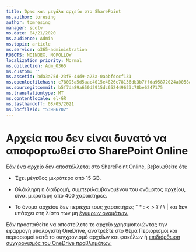 ```yaml
---
title: Όρια και μεγάλα αρχεία στο SharePoint
ms.author: toresing
author: tomresing
manager: scotv
ms.date: 04/21/2020
ms.audience: Admin
ms.topic: article
ms.service: o365-administration
ROBOTS: NOINDEX, NOFOLLOW
localization_priority: Normal
ms.collection: Adm_O365
ms.custom: ''
ms.assetid: bda3a75d-23f8-44d9-a23a-0abbfdccf131
ms.openlocfilehash: c78095a5d5aac4015e4826c78136db3b7ffda95872024a0058a7e8f8b2ccef4b
ms.sourcegitcommit: b5f7da89a650d2915dc652449623c78be6247175
ms.translationtype: MT
ms.contentlocale: el-GR
ms.lasthandoff: 08/05/2021
ms.locfileid: "53986702"
---
```

# <a name="files-that-cant-be-uploaded-to-sharepoint-online"></a>Αρχεία που δεν είναι δυνατό να αποφορτωθεί στο SharePoint Online

Εάν ένα αρχείο δεν αποστέλλεται στο SharePoint Online, βεβαιωθείτε ότι:
  
- Έχει μέγεθος μικρότερο από 15 GB.
    
- Ολόκληρη η διαδρομή, συμπεριλαμβανομένου του ονόματος αρχείου, είναι μικρότερη από 400 χαρακτήρες.
    
- Το όνομα αρχείου δεν περιέχει τους χαρακτήρες " \* : \< \> ? / \ | και δεν υπάρχει στη λίστα των μη [έγκυρων ονομάτων.](https://go.microsoft.com/fwlink/?linkid=866430)
    
Εάν προσπαθείτε να αποστείλετε το αρχείο χρησιμοποιώντας την εφαρμογή υπολογιστή [](https://go.microsoft.com/fwlink/p/?LinkID=717734) OneDrive, ανατρέξτε στο θέμα Περιορισμοί και περιορισμοί κατά το συγχρονισμό αρχείων και φακέλων ή [επιδιόρθωση συγχρονισμός του OneDrive προβλημάτων.](https://go.microsoft.com/fwlink/?linkid=866431)
  

